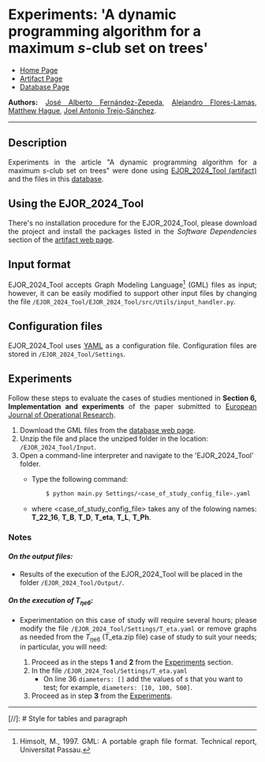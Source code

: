 <script type="text/javascript" charset="utf-8" 
src="https://cdn.mathjax.org/mathjax/latest/MathJax.js?config=TeX-AMS-MML_HTMLorMML,
https://vincenttam.github.io/javascripts/MathJaxLocal.js"></script>

# **Experiments:** 'A dynamic programming algorithm for a maximum $s$-club set on trees'

- [Home Page](../index.md)
- [Artifact Page](./Artifact.md)
- [Database Page](./Database.md)



**Authors:** [José Alberto Fernández-Zepeda](https://dblp.org/pid/13/7045), [Alejandro Flores-Lamas](https://alexfloreslamas.github.io/), [Matthew Hague](https://www.cs.rhul.ac.uk/home/uxac009/), [Joel Antonio Trejo-Sánchez](https://www.cimat.mx/~joel.trejo).

---

## Description 

Experiments in the article "A dynamic programming algorithm for a maximum $s$-club set on trees" were done using [EJOR\_2024\_Tool (artifact)](./Artifact.md) and the files in this [database](./Database.md).

## Using the EJOR\_2024\_Tool

There's no installation procedure for the EJOR_2024_Tool, please download the project and install the packages listed in the *Software Dependencies* section of the [artifact web page](./Artifact.md).

## Input format

EJOR\_2024\_Tool accepts Graph Modeling Language[^1] (GML) files as input; however, it can be easily modified to support other input files by changing the file `/EJOR_2024_Tool/EJOR_2024_Tool/src/Utils/input_handler.py`.

## Configuration files
EJOR\_2024\_Tool uses [YAML](https://yaml.org/) as a configuration file. Configuration files are stored in `/EJOR_2024_Tool/Settings`.


## Experiments

Follow these steps to evaluate the cases of studies mentioned in **Section 6, Implementation and experiments** of the paper submitted to [European Journal of Operational Research](https://www.sciencedirect.com/journal/european-journal-of-operational-research). 

1. Download the GML files from the [database web page](./Database.md).
2. Unzip the file and place the unziped folder in the location: `/EJOR_2024_Tool/Input`.
3. Open a command-line interpreter and navigate to the 'EJOR_2024_Tool' folder.
    - Type the following command: 

        ```bash
            $ python main.py Settings/<case_of_study_config_file>.yaml
        ```
    - where \<case_of_study_config_file\> takes any of the folowing names: **T_22_16**, **T_B**, **T_D**, **T_eta**, **T_L**, **T_Ph**.


### Notes

#### *On the output files:* 
- Results of the execution of the EJOR\_2024\_Tool will be placed in the folder `/EJOR_2024_Tool/Output/`.

#### *On the execution of $T_{\eta\mathrm{e}{6}}$:*

- Experimentation on this case of study will require several hours; please modify the file `/EJOR_2024_Tool/Settings/T_eta.yaml` or remove graphs as needed from the $T_{\eta\mathrm{e}{6}}$ (T_eta.zip file) case of study to suit your needs; in particular, you will need:

    1. Proceed as in the steps **1** and **2** from the [Experiments](#experiments) section.
    2. In the file `/EJOR_2024_Tool/Settings/T_eta.yaml`
        - On line 36 `diameters: []` add the values of $s$ that you want to test; for example, `diameters: [10, 100, 500]`.
    3. Proceed as in step **3** from the [Experiments](#experiments).

---

[^1]:  Himsolt, M., 1997. GML: A portable graph file format. Technical report, Universitat Passau.

[//]: # Style  for tables and paragraph

<style>
	table {
		border-collapse: collapse;
	}

	td, th {
		border: 1px solid #999;
		padding: 0.5rem;
		text-align: center;
	}

	p {
		text-align: justify;
	}
</style>
